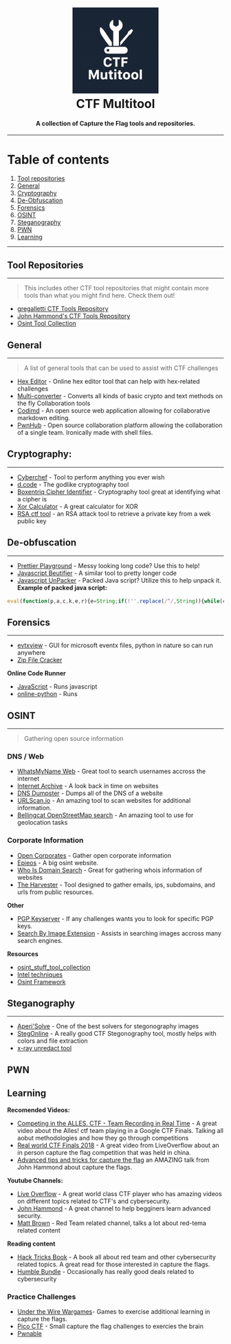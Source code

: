 <h1 align="center">
  <br>
  <a href="https://github.com/OlsonTyler0/ctf-multitool"><img src="images/logo.png" alt="CTF Multitool" width="200"></a>
  <br>
  CTF Multitool
  <br>
</h1>

<h4 align="center">A collection of Capture the Flag tools and repositories.</h4>

-------------------

# Table of contents
1. [Tool repositories](#tool-repositories)
2. [General](#general)
3. [Cryptography](#cryptography)
4. [De-Obfuscation](#de-obfuscation)
5. [Forensics](#forensics)
6. [OSINT](#OSINT)
7. [Steganography](#steganography)
8. [PWN](#pwn)
9. [Learning](#learning)

--------------------

## Tool Repositories
--------------------
> This includes other CTF tool repositories that might contain more tools than what you might find here. Check them out!
- [gregalletti CTF Tools Repository](https://github.com/gregalletti/CTF_tools)
- [John Hammond's CTF Tools Repository](https://github.com/JohnHammond/ctf-katana)
- [Osint Tool Collection](https://cipher387.github.io/osint_stuff_tool_collection/)

## General
----------
> A list of general tools that can be used to assist with CTF challenges
- [Hex Editor](https://hexed.it/) - Online hex editor tool that can help with hex-related challenges
- [Multi-converter](https://www.rapidtables.com/convert/number/ascii-hex-bin-dec-converter.html) - Converts all kinds of basic crypto and text methods on the fly 
Collaboration tools
- [Codimd](https://github.com/hackmdio/codimd) - An open source web application allowing for collaborative markdown editing.
- [PwnHub](https://github.com/Maybe4a6f7365/PwnHub) - Open source collaboration platform allowing the collaboration of a single team. Ironically made with shell files.

## Cryptography:
----------------
- [Cyberchef](https://gchq.github.io/CyberChef/) - Tool to perform anything you ever wish
- [d.code](https://www.dcode.fr/en) - The godlike cryptography tool
- [Boxentriq Cipher Identifier](https://www.boxentriq.com/code-breaking/cipher-identifier) - Cryptography tool great at identifying what a cipher is
- [Xor Calculator](https://xor.pw/) - A great calculator for XOR 
- [RSA ctf tool](https://github.com/RsaCtfTool/RsaCtfTool) - an RSA attack tool to retrieve a private key from a wek public key


## De-obfuscation
-----------------
- [Prettier Playground](https://prettier.io/playground/) - Messy looking long code? Use this to help!
- [Javascript Beutifier](https://beautifier.io/) - A similar tool to pretty longer code
- [Javascript UnPacker](https://matthewfl.com/unPacker.html) - Packed Java script? Utilize this to help unpack it.
**Example of packed java script:** 
```js
eval(function(p,a,c,k,e,r){e=String;if(!''.replace(/^/,String)){while(c--)r[c]=k[c]||c;k=[function(e){return r[e]}];e=function(){return'\\w+'};c=1};while(c--)if(k[c])p=p.replace(new RegExp('\\b'+e(c)+'\\b','g'),k[c]);return p}('(0(){4 1="5 6 7 8";0 2(3){9(3)}2(1)})();',10,10,'function|b|something|a|var|some|sample|packed|code|alert'.split('|'),0,{}))
```

## Forensics
------------
- [evtxview](github.com/janstarke/evtxview) - GUI for microsoft eventx files, python in nature so can run anywhere 
- [Zip File Cracker](https://passwordrecovery.io/zip-file-password-removal/)

**Online Code Runner**
- [JavaScript](https://jsconsole.com/) - Runs javascript
- [online-python](https://www.online-python.com/) - Runs 


## OSINT
--------
> Gathering open source information 
### DNS / Web
- [WhatsMyName Web](https://whatsmyname.app/) - Great tool to search usernames accross the internet
- [Internet Archive](https://archive.org/) - A look back in time on websites
- [DNS Dumpster](https://dnsdumpster.com/) - Dumps all of the DNS of a website
- [URLScan.io](https://urlscan.io/) - An amazing tool to scan websites for additional information.
- [Bellingcat OpenStreetMap search](https://osm-search.bellingcat.com/) - An amazing tool to use for geolocation tasks

### Corporate Information
- [Open Corporates](https://opencorporates.com/) - Gather open corporate information 
- [Epieos](https://epieos.com/) - A big osint website.
- [Who Is Domain Search](https://who.is/) - Great for gathering whois information of websites
- [The Harvester](https://github.com/laramies/theHarvester) - Tool designed to gather emails, ips, subdomains, and urls from public resources.

**Other**
- [PGP Keyserver](https://keyserver.ubuntu.com/) - If any challenges wants you to look for specific PGP keys.
- [Search By Image Extension](https://addons.mozilla.org/en-US/firefox/addon/search_by_image/) - Assists in searching images accross many search engines.

**Resources**
- [osint_stuff_tool_collection](https://cipher387.github.io/osint_stuff_tool_collection/)
- [Intel techniques](https://inteltechniques.com/tools/index.html)
- [Osint Framework](https://osintframework.com/)

## Steganography 
----------------
- [Aperi'Solve](https://aperisolve.fr/) - One of the best solvers for stegonography images
- [StegOnline](https://www.georgeom.net/StegOnline/upload) - A really good CTF Stegonography tool, mostly helps with colors and file extraction
- [x-ray unredact tool](https://github.com/freelawproject/x-ray)


## PWN


## Learning
**Recomended Videos:**
- [Competing in the ALLES. CTF - Team Recording in Real Time](https://www.youtube.com/watch?v=DGuRI_SPZYg) - A great video about the Alles! ctf team playing in a Google CTF Finals. Talking all aobut methodologies and how they go through competitions
- [Real world CTF Finals 2018](https://www.youtube.com/watch?v=2S_TXaGYD8E) - A great video from LiveOverflow about an in person capture the flag competition that was held in china.
- [Advanced tips and tricks for capture the flag](https://www.youtube.com/watch?v=Vh3gN-Pog1k&t=934s) an AMAZING talk from John Hammond about capture the flags.

**Youtube Channels:**
- [Live Overflow](https://www.youtube.com/@LiveOverflow) - A great world class CTF player who has amazing videos on different topics related to CTF's and cybersecurity.
- [John Hammond](https://www.youtube.com/@_JohnHammond) - A great channel to help begginers learn advanced security. 
- [Matt Brown](https://www.youtube.com/@mattbrwn/videos) - Red Team related channel, talks a lot about red-tema related content

**Reading content**
- [Hack Tricks Book](https://book.hacktricks.wiki/en/index.html) - A book all about red team and other cybersecurity related topics. A great read for those interested in capture the flags.
- [Humble Bundle](https://www.humblebundle.com/) - Occasionally has really good deals related to cybersecurity

### Practice Challenges
- [Under the Wire Wargames](https://underthewire.tech/wargames)- Games to exercise additional learning in capture the flags.
- [Pico CTF](https://picoctf.org/) - Small capture the flag challenges to exercies the brain
- [Pwnable](http://pwnable.kr)
